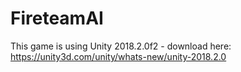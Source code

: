 # FireteamAI

This game is using Unity 2018.2.0f2 - download here: https://unity3d.com/unity/whats-new/unity-2018.2.0
